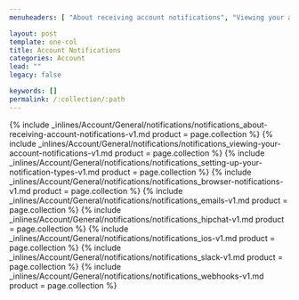 ```yaml
---
menuheaders: [ "About receiving account notifications", "Viewing your account notifications", "Setting up your notification types", "Browser notifications", "Emails", "Hipchat", "iOS", "Slack", "Webhooks" ]

layout: post
template: one-col
title: Account Notifications
categories: Account
lead: ""
legacy: false

keywords: []
permalink: /:collection/:path
---
```





<a href="#about-receiving-account-notifications"></a>{% include _inlines/Account/General/notifications/notifications_about-receiving-account-notifications-v1.md  product = page.collection %}
<a href="#viewing-your-account-notifications"></a>{% include _inlines/Account/General/notifications/notifications_viewing-your-account-notifications-v1.md  product = page.collection %}
<a href="#setting-up-your-notification-types"></a>{% include _inlines/Account/General/notifications/notifications_setting-up-your-notification-types-v1.md  product = page.collection %}
<a href="#browser-notifications"></a>{% include _inlines/Account/General/notifications/notifications_browser-notifications-v1.md  product = page.collection %}
<a href="#emails"></a>{% include _inlines/Account/General/notifications/notifications_emails-v1.md  product = page.collection %}
<a href="#hipchat"></a>{% include _inlines/Account/General/notifications/notifications_hipchat-v1.md  product = page.collection %}
<a href="#ios"></a>{% include _inlines/Account/General/notifications/notifications_ios-v1.md  product = page.collection %}
<a href="#slack"></a>{% include _inlines/Account/General/notifications/notifications_slack-v1.md  product = page.collection %}
<a href="#webhooks"></a>{% include _inlines/Account/General/notifications/notifications_webhooks-v1.md  product = page.collection %}